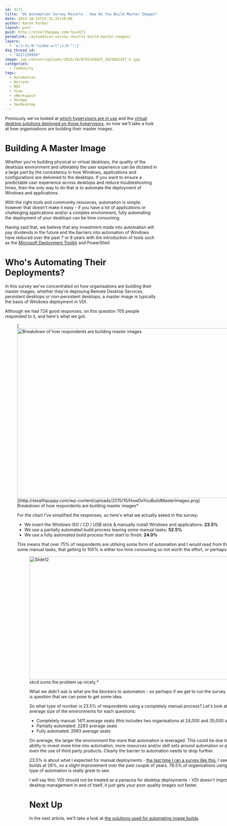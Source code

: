 ```yaml
---
id: 4171
title: 'OS Automation Survey Results - How Do You Build Master Images?'
date: 2015-10-15T22:31:25+10:00
author: Aaron Parker
layout: post
guid: http://stealthpuppy.com/?p=4171
permalink: /automation-survey-results-build-master-images/
layers:
  - 'a:1:{s:9:"video-url";s:0:"";}'
dsq_thread_id:
  - "4227139958"
image: /wp-content/uploads/2015/10/8755184025_26238d1d37_k.jpg
categories:
  - Community
tags:
  - Automation
  - Horizon
  - RDS
  - View
  - vWorkspace
  - XenApp
  - XenDesktop
---
```

Previously we've looked at [which hypervisors are in use](http://stealthpuppy.com/automation-survey-results-hypervisor/) and the [virtual desktop solutions deployed on those hypervisors](http://stealthpuppy.com/automation-survey-results-vdi-platforms/), so now we'll take a look at how organisations are building their master images.

# Building A Master Image

Whether you're building physical or virtual desktops, the quality of the desktops environment and ultimately the user experience can be dictated in a large part by the consistency in how Windows, applications and configurations are delivered to the desktops. If you want to ensure a predictable user experience across desktops and reduce troubleshooting times, then the only way to do that is to automate the deployment of Windows and applications.

With the right tools and community resources, automation is simple; however that doesn't make it easy - if you have a lot of applications or challenging applications and/or a complex environment, fully automating the deployment of your desktops can be time consuming.

Having said that, we believe that any investment made into automation will pay dividends in the future and the barriers into automation of Windows have reduced over the past 7 or 8 years with the introduction of tools such as the [Microsoft Deployment Toolkit](https://technet.microsoft.com/en-us/windows/dn475741.aspx) and PowerShell.

# Who's Automating Their Deployments?

In this survey we've concentrated on how organisations are building their master images, whether they're deploying Remote Desktop Services, persistent desktops or non-persistent desktops, a master image is typically the basis of Windows deployment in VDI.

Although we had 724 good responses, on this question 705 people responded to it, and here's what we got:

<figure id="attachment_4173" aria-describedby="caption-attachment-4173" style="width: 1024px" class="wp-caption alignnone">[<img class="size-large wp-image-4173" src="http://stealthpuppy.com/wp-content/uploads/2015/10/HowDoYouBuildMasterImages-1024x558.png" alt="Breakdown of how respondents are building master images" width="1024" height="558" srcset="https://stealthpuppy.com/wp-content/uploads/2015/10/HowDoYouBuildMasterImages-1024x558.png 1024w, https://stealthpuppy.com/wp-content/uploads/2015/10/HowDoYouBuildMasterImages-150x82.png 150w, https://stealthpuppy.com/wp-content/uploads/2015/10/HowDoYouBuildMasterImages-300x163.png 300w" sizes="(max-width: 1024px) 100vw, 1024px" />](http://stealthpuppy.com/wp-content/uploads/2015/10/HowDoYouBuildMasterImages.png)<figcaption id="caption-attachment-4173" class="wp-caption-text">Breakdown of how respondents are building master images*

For the chart I've simplified the responses, so here's what we actually asked in the survey:

  * We insert the Windows ISO / CD / USB stick & manually install Windows and applications: **23.5%**
  * We use a partially automated build process leaving some manual tasks: **52.5%**
  * We use a fully automated build process from start to finish: **24.0%**

This means that over 75% of respondents are utilising some form of automation and I would read from this, that with roughly 52% of organisations leaving some manual tasks, that getting to 100% is either too time consuming so not worth the effort, or perhaps some tasks can't be automated.

<figure id="attachment_3331" aria-describedby="caption-attachment-3331" style="width: 720px" class="wp-caption alignnone"><img class="wp-image-3331 size-full" src="http://stealthpuppy.com/wp-content/uploads/2013/05/Slide12.png" alt="Slide12" width="720" height="405" srcset="https://stealthpuppy.com/wp-content/uploads/2013/05/Slide12.png 720w, https://stealthpuppy.com/wp-content/uploads/2013/05/Slide12-150x84.png 150w, https://stealthpuppy.com/wp-content/uploads/2013/05/Slide12-300x168.png 300w, https://stealthpuppy.com/wp-content/uploads/2013/05/Slide12-624x351.png 624w" sizes="(max-width: 720px) 100vw, 720px" /><figcaption id="caption-attachment-3331" class="wp-caption-text">xkcd sums the problem up nicely.*

What we didn't ask is what are the blockers to automation - so perhaps if we get to run the survey again, this is question that we can pose to get some idea.

So what type of number is 23.5% of respondents using a completely manual process? Let's look at the average size of the environments for each questions:

  * Completely manual: 1411 average seats (this includes two organisations at 24,000 and 35,000 seats!)
  * Partially automated: 2283 average seats
  * Fully automated: 2993 average seats

On average, the larger the environment the more that automation is leveraged. This could be due to the ability to invest more time into automation, more resources and/or skill sets around automation or perhaps even the use of third party products. Clearly the barrier to automation needs to drop further.

23.5% is about what I expected for manual deployments - [the last time I ran a survey like this](http://stealthpuppy.com/hands-off-my-gold-image-a-recap-from-citrix-synergy-2013/), I saw manual builds at 26%, so a slight improvement over the past couple of years. 76.5% of organisations using some type of automation is really great to see.

I will say this: VDI should not be treated as a panacea for desktop deployments - VDI doesn't improve desktop management in and of itself, it just gets your poor quality images out faster.

# Next Up

In the next article, we'll take a look at [the solutions used for automating image builds](http://xenappblog.com/2015/os-automation-survey-results-automation-solutions/).
